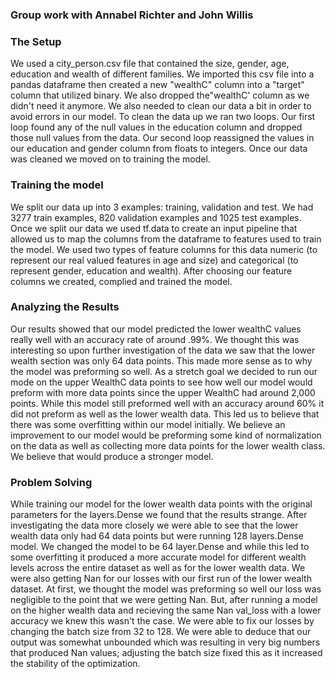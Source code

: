 ### Group work with Annabel Richter and John Willis
### The Setup
We used a city_person.csv file that contained the size, gender, age, education and wealth of different families. We imported this csv file into a pandas dataframe then created a new "wealthC" column into a "target" column that utilized binary. We also dropped the"wealthC' column as we didn't need it anymore. We also needed to clean our data a bit in order to avoid errors in our model. To clean the data up we ran two loops. Our first loop found any of the null values in the education column and dropped those null values from the data. Our second loop reassigned the values in our education and gender column from floats to integers. Once our data was cleaned we moved on to training the model. 

### Training the model 
We split our data up into 3 examples: training, validation and test. We had 3277 train examples, 820 validation examples and 1025 test examples. Once we split our data we used tf.data to create an input pipeline that allowed us to map the columns from the dataframe to features used to train the model. We used two types of feature columns for this data numeric (to represent our real valued features in age and size) and categorical (to represent gender, education and wealth). After choosing our feature columns we created, complied and trained the model.

### Analyzing the Results 
Our results showed that our model predicted the lower wealthC values really well with an accuracy rate of around .99%. We thought this was interesting so upon further investigation of the data we saw that the lower wealth section was only 64 data points. This made more sense as to why the model was preforming so well. As a stretch goal we decided to run our mode on the upper WealthC data points to see how well our model would preform with more data points since the upper WealthC had around 2,000 points. While this model still preformed well with an accuracy around 60% it did not preform as well as the lower wealth data.  This led us to believe that there was some overfitting within our model initially. We believe an improvement to our model would be preforming some kind of normalization on the data as well as collecting more data points for the lower wealth class. We believe that would produce a stronger model. 


### Problem Solving 
While training our model for the lower wealth data points with the original parameters for the layers.Dense we found that the results strange. After investigating the data more closely we were able to see that the lower wealth data only had 64 data points but were running 128 layers.Dense model. We changed the model to be 64 layer.Dense and while this led to some overfitting it produced a more accurate model for different wealth levels across the entire dataset as well as for the lower wealth data. We were also getting Nan for our losses with our first run of the lower wealth dataset. At first, we thought the model was preforming so well our loss was negligible to the point that we were getting Nan. But, after running a model on the higher wealth data and recieving the same Nan val_loss with a lower accuracy we knew this wasn't the case. 
We were able to fix our losses by changing the batch size from 32 to 128. We were able to deduce that our output was somewhat unbounded which was resulting in very big numbers that produced Nan values; adjusting the batch size fixed this as it increased the stability of the optimization.